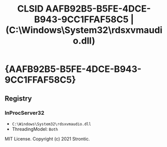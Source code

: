 ﻿---
title: "CLSID AAFB92B5-B5FE-4DCE-B943-9CC1FFAF58C5 | (C:\\Windows\\System32\\rdsxvmaudio.dll)"
excerpt: What is COM-Object CLSID AAFB92B5-B5FE-4DCE-B943-9CC1FFAF58C5?
---

# {AAFB92B5-B5FE-4DCE-B943-9CC1FFAF58C5}


## Registry


### InProcServer32

* `C:\Windows\System32\rdsxvmaudio.dll`
* ThreadingModel: `Both`

MIT License. Copyright (c) 2021 Strontic.


